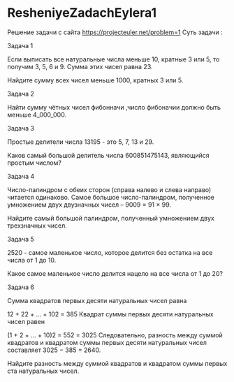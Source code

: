# ResheniyeZadachEylera1
Решение задачи с сайта https://projecteuler.net/problem=1
Суть задачи :
  
Задача 1
  
Если выписать все натуральные числа меньше 10, кратные 3 или 5, то получим 3, 5, 6 и 9. Сумма этих чисел равна 23.

Найдите сумму всех чисел меньше 1000, кратных 3 или 5.

Задача 2
  
Найти сумму чётных чисел фибонначи ,число фибоначии должно быть меньше  4_000_000.

Задача 3  
  
Простые делители числа 13195 - это 5, 7, 13 и 29.

Каков самый большой делитель числа 600851475143, являющийся простым числом?

Задача 4 
  
Число-палиндром с обеих сторон (справа налево и слева направо) читается одинаково. Самое большое число-палиндром, полученное умножением двух двузначных чисел – 9009 = 91 × 99.

Найдите самый большой палиндром, полученный умножением двух трехзначных чисел.
  
Задача 5  
  
 
2520 - самое маленькое число, которое делится без остатка на все числа от 1 до 10.

Какое самое маленькое число делится нацело на все числа от 1 до 20? 
  
Задача 6  
  
Сумма квадратов первых десяти натуральных чисел равна

12 + 22 + ... + 102 = 385
Квадрат суммы первых десяти натуральных чисел равен

(1 + 2 + ... + 10)2 = 552 = 3025
Следовательно, разность между суммой квадратов и квадратом суммы первых десяти натуральных чисел составляет 3025 − 385 = 2640.

Найдите разность между суммой квадратов и квадратом суммы первых ста натуральных чисел.  

